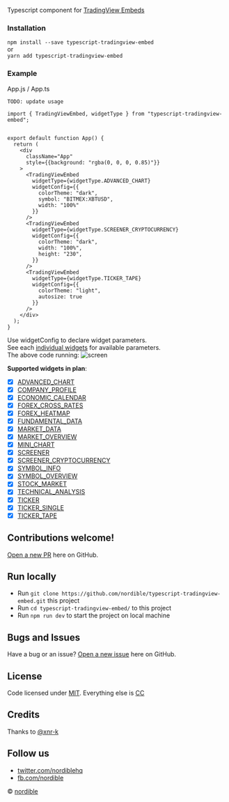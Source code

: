 Typescript component for [TradingView Embeds](https://www.tradingview.com/widget/)
<br />

### Installation
`npm install --save typescript-tradingview-embed`<br />
or<br />
`yarn add typescript-tradingview-embed`
<br />

### Example
App.js / App.ts

```
TODO: update usage

import { TradingViewEmbed, widgetType } from "typescript-tradingview-embed";


export default function App() {
  return (
    <div
      className="App"
      style={{background: "rgba(0, 0, 0, 0.85)"}}
    >
      <TradingViewEmbed
        widgetType={widgetType.ADVANCED_CHART}
        widgetConfig={{
          colorTheme: "dark",
          symbol: "BITMEX:XBTUSD",
          width: "100%"
        }}
      />
      <TradingViewEmbed
        widgetType={widgetType.SCREENER_CRYPTOCURRENCY}
        widgetConfig={{
          colorTheme: "dark",
          width: "100%",
          height: "230",
        }}
      />
      <TradingViewEmbed
        widgetType={widgetType.TICKER_TAPE}
        widgetConfig={{
          colorTheme: "light",
          autosize: true
        }}
      />
    </div>
  );
}
```
Use widgetConfig to declare widget parameters.<br />
See each [individual widgets](https://www.tradingview.com/widget/) for available parameters.<br />
The above code running:
![screen](https://github.com/nordible/typescript-tradingview-embed/blob/master/bin/screen.PNG)
<br />

**Supported widgets in plan**:
  - [x] [ADVANCED_CHART](https://www.tradingview.com/widget/advanced-chart/)
  - [x] [COMPANY_PROFILE](https://www.tradingview.com/widget/symbol-profile/)
  - [x] [ECONOMIC_CALENDAR](https://www.tradingview.com/widget/economic-calendar/)
  - [x] [FOREX_CROSS_RATES](https://www.tradingview.com/widget/forex-cross-rates/)
  - [x] [FOREX_HEATMAP](https://www.tradingview.com/widget/forex-heat-map/)
  - [x] [FUNDAMENTAL_DATA](https://www.tradingview.com/widget/fundamental-data/)
  - [x] [MARKET_DATA](https://www.tradingview.com/widget/market-quotes/)
  - [x] [MARKET_OVERVIEW](https://www.tradingview.com/widget/market-overview/)
  - [x] [MINI_CHART](https://www.tradingview.com/widget/mini-chart/)
  - [x] [SCREENER](https://www.tradingview.com/widget/screener/)
  - [x] [SCREENER_CRYPTOCURRENCY](https://www.tradingview.com/widget/crypto-mkt-screener/)
  - [x] [SYMBOL_INFO](https://www.tradingview.com/widget/symbol-info/)
  - [x] [SYMBOL_OVERVIEW](https://www.tradingview.com/widget/symbol-overview/)
  - [x] [STOCK_MARKET](https://www.tradingview.com/widget/market-movers/)
  - [x] [TECHNICAL_ANALYSIS](https://www.tradingview.com/widget/technical-analysis/)
  - [x] [TICKER](https://www.tradingview.com/widget/ticker/)
  - [x] [TICKER_SINGLE](https://www.tradingview.com/widget/single-ticker/)
  - [x] [TICKER_TAPE](https://www.tradingview.com/widget/ticker-tape/)

## Contributions welcome!

[Open a new PR](https://github.com/nordible/typescript-tradingview-embed/pulls) here on GitHub.

## Run locally
- Run `git clone https://github.com/nordible/typescript-tradingview-embed.git` this project
- Run `cd typescript-tradingview-embed/` to this project
- Run `npm run dev` to start the project on local machine

## Bugs and Issues

Have a bug or an issue? [Open a new issue](https://github.com/nordible/typescript-tradingview-embed/issues) here on GitHub.

## License

Code licensed under [MIT](https://opensource.org/licenses/MIT). Everything else is [CC](http://creativecommons.org/)

## Credits

Thanks to [@xnr-k](https://github.com/xnr-k/react-tradingview-embed)

## Follow us

* [twitter.com/nordiblehq](https://twitter.com/nordiblehq)
* [fb.com/nordible](https://www.facebook.com/nordible)

&copy; [nordible](https://nordible.com/)
